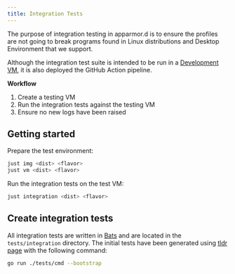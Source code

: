 ```yaml
---
title: Integration Tests
---
```


The purpose of integration testing in apparmor.d is to ensure the profiles are not going to break programs found in Linux distributions and Desktop Environment that we support.

Although the integration test suite is intended to be run in a [Development VM](vm.md), it is also deployed the GitHub Action pipeline.

**Workflow**

1. Create a testing VM
2. Run the integration tests against the testing VM
3. Ensure no new logs have been raised

## Getting started

Prepare the test environment:
```sh
just img <dist> <flavor>
just vm <dist> <flavor>
```

Run the integration tests on the test VM:
```sh
just integration <dist> <flavor>
```

## Create integration tests

All integration tests are written in [Bats](https://github.com/bats-core/bats-core) and are located in the `tests/integration` directory. The initial tests have been generated using [tldr page](https://tldr.sh/) with the following command:

```sh
go run ./tests/cmd --bootstrap
```

